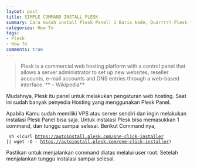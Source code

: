 ```yaml
---
layout: post
title: SIMPLE COMMAND INSTALL PLESK
summary: Cara mudah install Plesk Panel! 1 Baris kode, Duarrrr! Plesk terinstall
categories: How To
tags: 
- Plesk
- How To
comments: true
---
```


> Plesk is a commercial web hosting platform with a control panel that allows a server administrator to set up new websites, reseller accounts, e-mail accounts and DNS entries through a web-based interface.
> ** – Wikipedia**

Mudahnya, Plesk itu panel untuk melakukan pengaturan web hosting. Saat ini sudah banyak penyedia Hosting yang menggunakan Plesk Panel.

Apabila Kamu sudah memiliki VPS atau server sendiri dan ingin melakukan instalasi Plesk Panel bisa saja. Untuk instalasi Plesk bisa memasukkan 1 command, dan tunggu sampai selesai. Berikut Command nya,

<code> sh <(curl https://autoinstall.plesk.com/one-click-installer || wget -O - https://autoinstall.plesk.com/one-click-installer) </code>

Pastikan untuk menjalankan command diatas melalui user root. Setelah menjalankan tunggu instalasi sampai selesai.